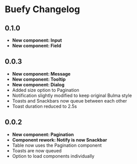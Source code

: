 # Buefy Changelog

## 0.1.0

* **New component: Input**
* **New component: Field**

## 0.0.3

* **New component: Message**
* **New component: Tooltip**
* **New component: Dialog**
* Added size option to Pagination
* Notification slightly modified to keep original Bulma style
* Toasts and Snackbars now queue between each other
* Toast duration reduced to 2.5s

## 0.0.2

* **New component: Pagination**
* **Component rework: Notify is now Snackbar**
* Table now uses the Pagination component
* Toasts are now queued
* Option to load components individually
